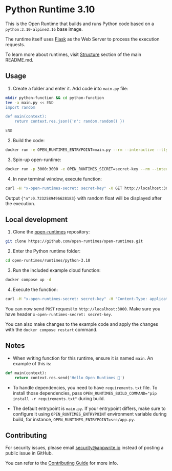 # Python Runtime 3.10

This is the Open Runtime that builds and runs Python code based on a `python:3.10-alpine3.16` base image. 

The runtime itself uses [Flask](https://flask.palletsprojects.com/en/2.0.x) as the Web Server to process the execution requests.

To learn more about runtimes, visit [Structure](https://github.com/open-runtimes/open-runtimes#structure) section of the main README.md.

## Usage

1. Create a folder and enter it. Add code into `main.py` file:    

```bash
mkdir python-function && cd python-function
tee -a main.py << END
import random

def main(context):
    return context.res.json({'n': random.random() })

END

```

2. Build the code:

```bash
docker run -e OPEN_RUNTIMES_ENTRYPOINT=main.py --rm --interactive --tty --volume $PWD:/mnt/code openruntimes/python:v4-3.10 sh helpers/build.sh
```

3. Spin-up open-runtime:

```bash
docker run -p 3000:3000 -e OPEN_RUNTIMES_SECRET=secret-key --rm --interactive --tty --volume $PWD/code.tar.gz:/mnt/code/code.tar.gz:ro openruntimes/python:v4-3.10 sh helpers/start.sh "python3 src/server.py"
```

4. In new terminal window, execute function:

```bash
curl -H "x-open-runtimes-secret: secret-key" -X GET http://localhost:3000/
```

Output `{"n":0.7232589496628183}` with random float will be displayed after the execution.

## Local development

1. Clone the [open-runtimes](https://github.com/open-runtimes/open-runtimes) repository:

```bash
git clone https://github.com/open-runtimes/open-runtimes.git
```

2. Enter the Python runtime folder:

```bash
cd open-runtimes/runtimes/python-3.10
```

3. Run the included example cloud function:

```bash
docker compose up -d
```

4. Execute the function:

```bash
curl -H "x-open-runtimes-secret: secret-key" -H "Content-Type: application/json" -X POST http://localhost:3000/ -d '{"id": "4"}'
```

You can now send `POST` request to `http://localhost:3000`. Make sure you have header `x-open-runtimes-secret: secret-key`.

You can also make changes to the example code and apply the changes with the `docker compose restart` command.

## Notes

- When writing function for this runtime, ensure it is named `main`. An example of this is:

```python
def main(context):
    return context.res.send('Hello Open Runtimes 👋')
```

- To handle dependencies, you need to have `requirements.txt` file. To install those dependencies, pass `OPEN_RUNTIMES_BUILD_COMMAND="pip install -r requirements.txt"` during build.

- The default entrypoint is `main.py`. If your entrypoint differs, make sure to configure it using `OPEN_RUNTIMES_ENTRYPOINT` environment variable during build, for instance, `OPEN_RUNTIMES_ENTRYPOINT=src/app.py`.

## Contributing

For security issues, please email security@appwrite.io instead of posting a public issue in GitHub.

You can refer to the [Contributing Guide](https://github.com/open-runtimes/open-runtimes/blob/main/CONTRIBUTING.md) for more info.
